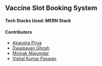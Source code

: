 ## Vaccine Slot Booking System

#### Tech Stacks Used: MERN Stack

#### Contributors
 * [Akansha Priya](https://github.com/Priyaakansha)
 * [Dwaipayan Ghosh](https://github.com/DwaipayanGhosh2001)
 * [Moinak Majumdar](https://github.com/Moinak-Majumdar)
 * [Vishal Kumar Paswan](https://github.com/vishal-kumar-paswan)